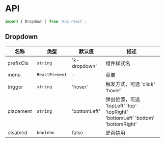 # API

```jsx
import { Dropdown } from 'kui-react';
```

## Dropdown

| 名称      | 类型           | 默认值       | 描述                                                                          |
| --------- | -------------- | ------------ | ----------------------------------------------------------------------------- |
| prefixCls | `string`       | 'k-dropdown' | 组件样式名                                                                    |
| menu      | `ReactElement` | -            | 菜单                                                                          |
| trigger   | `string`       | 'hover'      | 触发方式，可选 'click' 'hover'                                                |
| placement | `string`       | 'bottomLeft' | 弹出位置，可选 'topLeft' 'top' 'topRight' 'bottomLeft' 'bottom' 'bottomRight' |
| disabled  | `boolean`      | false        | 是否禁用                                                                      |
